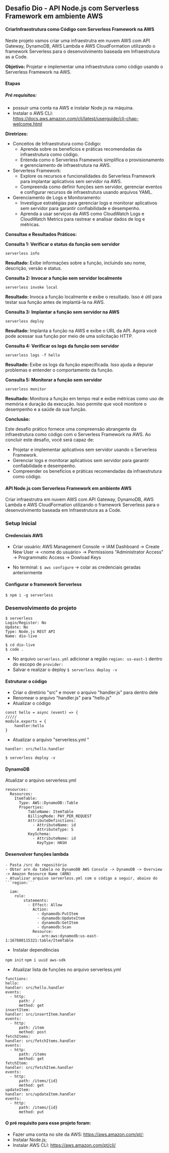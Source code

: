 ## Desafio Dio - API Node.js com Serverless Framework em ambiente AWS

#### **CriarInfraestrutura como Código com Serverless Framework na AWS**

Neste projeto vamos criar uma infraestrutra em nuvem AWS com API Gateway, DynamoDB, AWS Lambda e AWS CloudFormation utilizando o framework Serverless para o desenvolvimento baseada em Infraestrutura as a Code.



**Objetivo:** Projetar e implementar uma infraestrutura como código usando o Serverless Framework na AWS.

#### Etapas

##### Pré requisitos: 

 - possuir uma conta na AWS e instalar Node.js na máquina.
 - Instalar o AWS CLI: https://docs.aws.amazon.com/cli/latest/userguide/cli-chap-welcome.html

**Diretrizes:**

- Conceitos de Infraestrutura como Código:
  - Aprenda sobre os benefícios e práticas recomendadas da infraestrutura como código.
  - Entenda como o Serverless Framework simplifica o provisionamento e gerenciamento de infraestrutura na AWS.
- Serverless Framework:
  - Explore os recursos e funcionalidades do Serverless Framework para implantar aplicativos sem servidor na AWS.
  - Compreenda como definir funções sem servidor, gerenciar eventos e configurar recursos de infraestrutura usando arquivos YAML.
- Gerenciamento de Logs e Monitoramento:
  - Investigue estratégias para gerenciar logs e monitorar aplicativos sem servidor para garantir confiabilidade e desempenho.
  - Aprenda a usar serviços da AWS como CloudWatch Logs e CloudWatch Metrics para rastrear e analisar dados de log e métricas.

**Consultas e Resultados Práticos:**

**Consulta 1: Verificar o status da função sem servidor**

```plaintext
serverless info
```



**Resultado:** Exibe informações sobre a função, incluindo seu nome, descrição, versão e status.

**Consulta 2: Invocar a função sem servidor localmente**

```plaintext
serverless invoke local
```

**Resultado:** Invoca a função localmente e exibe o resultado. Isso é útil para testar sua função antes de implantá-la na AWS.

**Consulta 3: Implantar a função sem servidor na AWS**

```plaintext
serverless deploy
```

**Resultado:** Implanta a função na AWS e exibe o URL da API. Agora você pode acessar sua função por meio de uma solicitação HTTP.

**Consulta 4: Verificar os logs da função sem servidor**

```plaintext
serverless logs -f hello
```

**Resultado:** Exibe os logs da função especificada. Isso ajuda a depurar problemas e entender o comportamento da função.

**Consulta 5: Monitorar a função sem servidor**

```plaintext
serverless monitor
```

**Resultado:** Monitora a função em tempo real e exibe métricas como uso de memória e duração da execução. Isso permite que você monitore o desempenho e a saúde da sua função.

**Conclusão:**

Este desafio prático fornece uma compreensão abrangente da infraestrutura como código com o Serverless Framework na AWS. Ao concluir este desafio, você será capaz de:

- Projetar e implementar aplicativos sem servidor usando o Serverless Framework.
- Gerenciar logs e monitorar aplicativos sem servidor para garantir confiabilidade e desempenho.
- Compreender os benefícios e práticas recomendadas da infraestrutura como código.



#### API Node.js com Serverless Framework em ambiente AWS

Criar infraestrutra em nuvem AWS com API Gateway, DynamoDB, AWS Lambda e AWS CloudFormation utilizando o framework Serverless para o desenvolvimento baseada em Infraestrutura as a Code.



### Setup Inicial

#### Credenciais AWS

- Criar usuário: AWS Management Console -> IAM Dashboard -> Create New User -> <nome do usuário> -> Permissions "Administrator Access" -> Programmatic Access -> Dowload Keys

- No terminal: ```$ aws configure``` -> colar as credenciais geradas anteriormente

  

#### Configurar o framework Serverless

```$ npm i -g serverless```

### Desenvolvimento do projeto

```
$ serverless
Login/Register: No
Update: No
Type: Node.js REST API
Name: dio-live
```

```
$ cd dio-live
$ code .
```

- No arquivo ```serverless.yml``` adicionar a região ```region: us-east-1``` dentro do escopo de ```provider:```
- Salvar e realizar o deploy ```$ serverless deploy -v```

#### Estruturar o código

- Criar o diretório "src" e mover o arquivo "handler.js" para dentro dele
- Renomear o arquivo "handler.js" para "hello.js"
- Atualizar o código 

```
const hello = async (event) => {
/////
module.exports = {
    handler:hello
}
```

- Atualizar o arquivo "serverless.yml "

```
handler: src/hello.handler
```

```$ serverless deploy -v ```

#### DynamoDB

Atualizar o arquivo serverless.yml

```
resources:
  Resources:
    ItemTable:
      Type: AWS::DynamoDB::Table
      Properties:
          TableName: ItemTable
          BillingMode: PAY_PER_REQUEST
          AttributeDefinitions:
            - AttributeName: id
              AttributeType: S
          KeySchema:
            - AttributeName: id
              KeyType: HASH
```

#### Desenvolver funções lambda

	- Pasta /src do repositório
	- Obter arn da tabela no DynamoDB AWS Console -> DynamoDB -> Overview -> Amazon Resource Name (ARN)
	- Atualizar arquivo serverless.yml com o código a seguir, abaixo do ```region:```

  ```
	iam:
      role:
          statements:
            - Effect: Allow
              Action:
                - dynamodb:PutItem
                - dynamodb:UpdateItem
                - dynamodb:GetItem
                - dynamodb:Scan
              Resource:
                - arn:aws:dynamodb:us-east-1:167880115321:table/ItemTable
  ```

   - Instalar dependências

   ```npm init```
   ```npm i uuid aws-sdk```

  - Atualizar lista de funções no arquivo serverless.yml

  ```
functions:
hello:
  handler: src/hello.handler
  events:
    - http:
        path: /
        method: get
insertItem:
  handler: src/insertItem.handler
  events:
    - http:
        path: /item
        method: post
fetchItems:
  handler: src/fetchItems.handler
  events:
    - http:
        path: /items
        method: get
fetchItem:
  handler: src/fetchItem.handler
  events:
    - http:
        path: /items/{id}
        method: get
updateItem:
  handler: src/updateItem.handler
  events:
    - http:
        path: /items/{id}
        method: put
  ```



#### O pré requisito para esse projeto foram:

- Fazer uma conta no site da AWS: https://aws.amazon.com/pt/;
- Instalar Node.js;
- Instalar AWS CLI: https://aws.amazon.com/pt/cli/